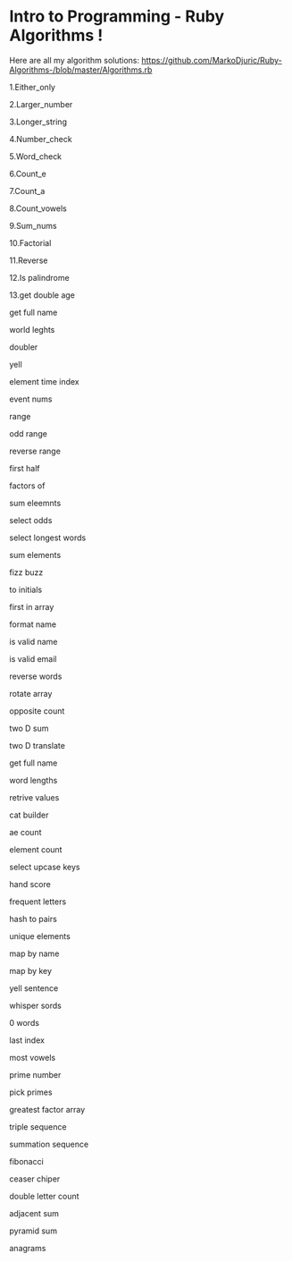 #  Intro to Programming  - Ruby Algorithms !

Here are all my algorithm solutions: https://github.com/MarkoDjuric/Ruby-Algorithms-/blob/master/Algorithms.rb

 
1.Either_only

2.Larger_number

3.Longer_string

4.Number_check

5.Word_check

6.Count_e

7.Count_a

8.Count_vowels

9.Sum_nums

10.Factorial

11.Reverse

12.Is palindrome

13.get double age

get full name

world leghts

doubler

yell

element time index

event nums

range

odd range

reverse range

first half

factors of

sum eleemnts

select odds

select longest words

sum elements

fizz buzz

to initials

first in array

format name

is valid name

is valid email

reverse words

rotate array

opposite count

two D sum

two D translate

get full name

word lengths

retrive values

cat builder

ae count

element count

select upcase keys

hand score

frequent letters

hash to pairs

unique elements

map by name

map by key

yell sentence

whisper sords

0 words

last index

most vowels

prime number

pick primes

greatest factor array

triple sequence

summation sequence

fibonacci

ceaser chiper

double letter count

adjacent sum

pyramid sum

anagrams









